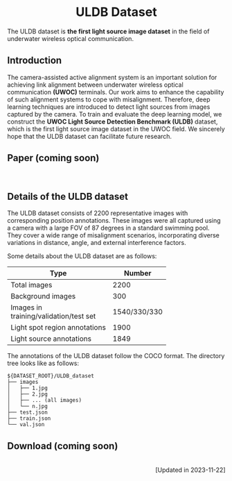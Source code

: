 ﻿# <div align="center"> ULDB Dataset</div>
The ULDB dataset is **the first light source image dataset** in the field of underwater wireless optical communication.<br>

## Introduction
The camera-assisted active alignment system is an important solution for achieving link alignment between underwater wireless optical communication **(UWOC)** terminals. 
Our work aims to enhance the capability of such alignment systems to cope with misalignment. 
Therefore, deep learning techniques are introduced to detect light sources from images captured by the camera.
To train and evaluate the deep learning model, we construct the **UWOC Light Source Detection Benchmark (ULDB)** dataset, 
which is the first light source image dataset in the UWOC field.
We sincerely hope that the ULDB dataset can facilitate future research.

## Paper (coming soon)
<br>

## Details of the ULDB dataset 
The ULDB dataset consists of 2200 representative images with corresponding position annotations.
These images were all captured using a camera with a large FOV of 87 degrees in a standard swimming pool. 
They cover a wide range of misalignment scenarios, incorporating diverse variations in distance, angle, and external interference factors.
<br>

Some details about the ULDB dataset are as follows:

|Type			|Number	|
|---------------|-------|
|Total images	|2200	|
|Background images	|300	|
|Images in<br>training/validation/test set	|1540/330/330	|
|Light spot region annotations	|1900	|
|Light source annotations	|1849	|

The annotations of the ULDB dataset follow the COCO format. 
The directory tree looks like as follows:
```
${DATASET_ROOT}/ULDB_dataset
├── images
│   ├── 1.jpg
│   ├── 2.jpg
│   ├── ... (all images)
│   └── n.jpg
├── test.json
├── train.json
└── val.json
````

## Download (coming soon)
<br>

<div align="right"> [Updated in 2023-11-22] </div>

